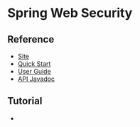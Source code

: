 # Spring Web Security
## Reference
- [Site]()
- [Quick Start]()
- [User Guide]()
- [API Javadoc]()

## Tutorial
-

## 
